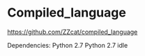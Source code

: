 # Compiled_language
https://github.com/ZZcat/compiled_language

Dependencies:
   Python 2.7
   Python 2.7 idle
   
